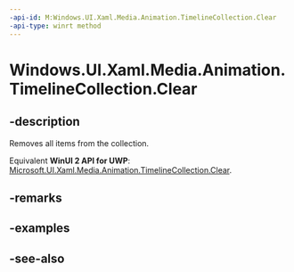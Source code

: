 ```yaml
---
-api-id: M:Windows.UI.Xaml.Media.Animation.TimelineCollection.Clear
-api-type: winrt method
---
```


<!-- Method syntax
public void Clear()
-->

# Windows.UI.Xaml.Media.Animation.TimelineCollection.Clear

## -description
Removes all items from the collection.

Equivalent **WinUI 2 API for UWP**: [Microsoft.UI.Xaml.Media.Animation.TimelineCollection.Clear](/windows/winui/api/microsoft.ui.xaml.media.animation.timelinecollection.clear).

## -remarks


## -examples

## -see-also

